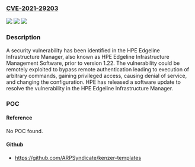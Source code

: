 ### [CVE-2021-29203](https://cve.mitre.org/cgi-bin/cvename.cgi?name=CVE-2021-29203)
![](https://img.shields.io/static/v1?label=Product&message=HPE%20Edgeline%20Infrastructure%20Management%20Software&color=blue)
![](https://img.shields.io/static/v1?label=Version&message=n%2Fa&color=blue)
![](https://img.shields.io/static/v1?label=Vulnerability&message=remote%20authentication%20bypass&color=brighgreen)

### Description

A security vulnerability has been identified in the HPE Edgeline Infrastructure Manager, also known as HPE Edgeline Infrastructure Management Software, prior to version 1.22. The vulnerability could be remotely exploited to bypass remote authentication leading to execution of arbitrary commands, gaining privileged access, causing denial of service, and changing the configuration. HPE has released a software update to resolve the vulnerability in the HPE Edgeline Infrastructure Manager.

### POC

#### Reference
No POC found.

#### Github
- https://github.com/ARPSyndicate/kenzer-templates

